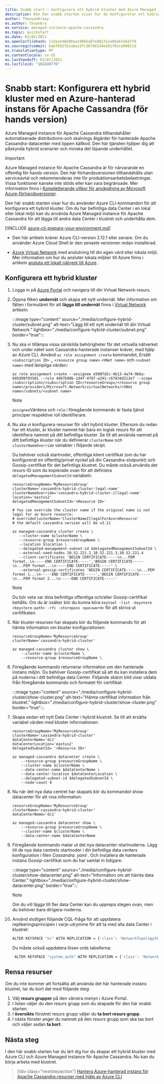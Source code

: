 ```yaml
---
title: Snabb start – konfigurera ett hybrid kluster med Azure Managed instance för Apache Cassandra
description: Den här snabb starten visar hur du konfigurerar ett hybrid kluster med en Azure-hanterad instans för Apache Cassandra.
author: TheovanKraay
ms.author: thvankra
ms.service: managed-instance-apache-cassandra
ms.topic: quickstart
ms.date: 03/02/2021
ms.openlocfilehash: 11daa548e90aa1906ba87e081fa1e0be6fe6aff8
ms.sourcegitcommit: ba676927b1a8acd7c30708144e201f63ce89021d
ms.translationtype: MT
ms.contentlocale: sv-SE
ms.lasthandoff: 03/07/2021
ms.locfileid: "102430776"
---
```

# <a name="quickstart-configure-a-hybrid-cluster-with-azure-managed-instance-for-apache-cassandra-preview"></a>Snabb start: Konfigurera ett hybrid kluster med en Azure-hanterad instans för Apache Cassandra (för hands version)

Azure Managed instance för Apache Cassandra tillhandahåller automatiserade distributions-och skalnings åtgärder för hanterade Apache Cassandra-datacenter med öppen källkod. Den här tjänsten hjälper dig att påskynda hybrid scenarier och minska det löpande underhållet.

> [!IMPORTANT]
> Azure Managed instance för Apache Cassandra är för närvarande en offentlig för hands version.
> Den här förhandsversionen tillhandahålls utan serviceavtal och rekommenderas inte för produktionsarbetsbelastningar. Vissa funktioner kanske inte stöds eller kan vara begränsade.
> Mer information finns i [Kompletterande villkor för användning av Microsoft Azure-förhandsversioner](https://azure.microsoft.com/support/legal/preview-supplemental-terms/).

Den här snabb starten visar hur du använder Azure CLI-kommandon för att konfigurera ett hybrid kluster. Om du har befintliga data Center i en lokal eller lokal miljö kan du använda Azure Managed instance för Apache Cassandra för att lägga till andra data Center i klustret och underhålla dem.

[!INCLUDE [azure-cli-prepare-your-environment.md](../../includes/azure-cli-prepare-your-environment.md)]

* Den här artikeln kräver Azure CLI-version 2.12.1 eller senare. Om du använder Azure Cloud Shell är den senaste versionen redan installerad.

* [Azure Virtual Network](../virtual-network/virtual-networks-overview.md) med anslutning till din egen värd eller lokala miljö. Mer information om hur du ansluter lokala miljöer till Azure finns i artikeln [ansluta ett lokalt nätverk till Azure](https://docs.microsoft.com/azure/architecture/reference-architectures/hybrid-networking/) .

## <a name="configure-a-hybrid-cluster"></a><a id="create-account"></a>Konfigurera ett hybrid kluster

1. Logga in på [Azure Portal](https://portal.azure.com/) och navigera till din Virtual Network-resurs.

1. Öppna fliken **undernät** och skapa ett nytt undernät. Mer information om fälten i formuläret för att **lägga till undernät** finns i [Virtual Network](../virtual-network/virtual-network-manage-subnet.md#add-a-subnet) artikeln:

   :::image type="content" source="./media/configure-hybrid-cluster/subnet.png" alt-text="Lägg till ett nytt undernät till din Virtual Network." lightbox="./media/configure-hybrid-cluster/subnet.png" border="true":::
    <!-- ![image](./media/configure-hybrid-cluster/subnet.png) -->

1. Nu ska vi tillämpa vissa särskilda behörigheter för det virtuella nätverket och under nätet som Cassandra-hanterade instanser kräver, med hjälp av Azure CLI. Använd `az role assignment create` kommandot, Ersätt `<subscription ID>` ,, `<resource group name>` `<VNet name>` och `<subnet name>` med lämpliga värden:

   ```azurecli-interactive
   az role assignment create --assignee e5007d2c-4b13-4a74-9b6a-605d99f03501 --role 4d97b98b-1d4f-4787-a291-c67834d212e7 --scope /subscriptions/<subscription ID>/resourceGroups/<resource group name>/providers/Microsoft.Network/virtualNetworks/<VNet name>/subnets/<subnet name>
   ```

   > [!NOTE]
   > `assignee`Värdena och `role` i föregående kommando är fasta tjänst principer respektive roll identifierare.

1. Nu ska vi konfigurera resurser för vårt hybrid kluster. Eftersom du redan har ett kluster, är kluster namnet här bara en logisk resurs för att identifiera namnet på ditt befintliga kluster. Se till att använda namnet på ditt befintliga kluster när du definierar `clusterName` och `clusterNameOverride` variabler i följande skript.

   Du behöver också startnoder, offentliga klient certifikat (om du har konfigurerat en offentlig/privat nyckel på din Cassandra-slutpunkt) och Gossip-certifikat för det befintliga klustret. Du måste också använda det resurs-ID som du kopierade ovan för att definiera `delegatedManagementSubnetId` variabeln.

   ```azurecli-interactive
   resourceGroupName='MyResourceGroup'
   clusterName='cassandra-hybrid-cluster-legal-name'
   clusterNameOverride='cassandra-hybrid-cluster-illegal-name'
   location='eastus2'
   delegatedManagementSubnetId='<Resource ID>'
    
   # You can override the cluster name if the original name is not legal for an Azure resource:
   # overrideClusterName='ClusterNameIllegalForAzureResource'
   # the default cassandra version will be v3.11
    
   az managed-cassandra cluster create \
      --cluster-name $clusterName \
      --resource-group $resourceGroupName \
      --location $location \
      --delegated-management-subnet-id $delegatedManagementSubnetId \
      --external-seed-nodes 10.52.221.2,10.52.221.3,10.52.221.4
      --client-certificates 'BEGIN CERTIFICATE-----\n...PEM format..\n-----END CERTIFICATE-----','BEGIN CERTIFICATE-----\n...PEM format...\n-----END CERTIFICATE-----' \
      --external-gossip-certificates 'BEGIN CERTIFICATE-----\n...PEM format 1...\n-----END CERTIFICATE-----','BEGIN CERTIFICATE-----\n...PEM format 2...\n-----END CERTIFICATE-----'
   ```

    > [!NOTE]
    > Du bör veta var dina befintliga offentliga och/eller Gossip-certifikat behålls. Om du är osäker bör du kunna köra `keytool -list -keystore <keystore-path> -rfc -storepass <password>` för att skriva ut certifikaten. 

1. När kluster resursen har skapats kör du följande kommando för att hämta information om kluster konfigurationen:

   ```azurecli-interactive
   resourceGroupName='MyResourceGroup'
   clusterName='cassandra-hybrid-cluster'
    
   az managed-cassandra cluster show \
       --cluster-name $clusterName \
       --resource-group $resourceGroupName \
   ```

1. Föregående kommando returnerar information om den hanterade instans miljön. Du behöver Gossip-certifikat så att du kan installera dem på noderna i ditt befintliga data Center. Följande skärm bild visar utdata från föregående kommando och formatet för certifikat:

   :::image type="content" source="./media/configure-hybrid-cluster/show-cluster.png" alt-text="Hämta certifikat information från klustret." lightbox="./media/configure-hybrid-cluster/show-cluster.png" border="true":::
    <!-- ![image](./media/configure-hybrid-cluster/show-cluster.png) -->

1. Skapa sedan ett nytt Data Center i hybrid klustret. Se till att ersätta variabel värden med kluster informationen:

   ```azurecli-interactive
   resourceGroupName='MyResourceGroup'
   clusterName='cassandra-hybrid-cluster'
   dataCenterName='dc1'
   dataCenterLocation='eastus2'
   delegatedSubnetId= '<Resource ID>'
    
   az managed-cassandra datacenter create \
       --resource-group $resourceGroupName \
       --cluster-name $clusterName \
       --data-center-name $dataCenterName \
       --data-center-location $dataCenterLocation \
       --delegated-subnet-id $delegatedSubnetId \
       --node-count 9 
   ```

1. Nu när det nya data centret har skapats kör du kommandot show datacenter för att visa information:

   ```azurecli-interactive
   resourceGroupName='MyResourceGroup'
   clusterName='cassandra-hybrid-cluster'
   dataCenterName='dc1'
    
   az managed-cassandra datacenter show \
       --resource-group $resourceGroupName \
       --cluster-name $clusterName \
       --data-center-name $dataCenterName 
   ```

1. Föregående kommando matar ut det nya datacenter-startnoderna. Lägg till de nya data centrets startnoder i din befintliga data centers konfiguration i filen *Cassandra. yaml* . Och installera de hanterade instans Gossip-certifikat som du har samlat in tidigare:

   :::image type="content" source="./media/configure-hybrid-cluster/show-datacenter.png" alt-text="Information om att hämta data Center." lightbox="./media/configure-hybrid-cluster/show-datacenter.png" border="true":::
    <!-- ![image](./media/configure-hybrid-cluster/show-datacenter.png) -->

    > [!NOTE]
    > Om du vill lägga till fler data Center kan du upprepa stegen ovan, men du behöver bara dirigera-noderna. 

1. Använd slutligen följande CQL-fråga för att uppdatera replikeringsprincipen i varje-utrymme för att ta med alla data Center i klustret:

   ```bash
   ALTER KEYSPACE "ks" WITH REPLICATION = {'class': 'NetworkTopologyStrategy', ‘on-premise-dc': 3, ‘managed-instance-dc': 3};
   ```
   Du måste också uppdatera lösen ords tabellerna:

   ```bash
    ALTER KEYSPACE "system_auth" WITH REPLICATION = {'class': 'NetworkTopologyStrategy', ‘on-premise-dc': 3, ‘managed-instance-dc': 3}
   ```

## <a name="clean-up-resources"></a>Rensa resurser

Om du inte kommer att fortsätta att använda det här hanterade instans klustret, tar du bort det med följande steg:

1. Välj **resurs grupper** på den vänstra menyn i Azure Portal.
1. I listan väljer du den resurs grupp som du skapade för den här snabb starten.
1. I **översikts** fönstret resurs grupp väljer du **ta bort resurs grupp**.
3. I nästa fönster anger du namnet på den resurs grupp som ska tas bort och väljer sedan **ta bort**.

## <a name="next-steps"></a>Nästa steg

I den här snabb starten har du lärt dig hur du skapar ett hybrid kluster med Azure CLI och Azure Managed instance för Apache Cassandra. Nu kan du börja arbeta med klustret.

> [!div class="nextstepaction"]
> [Hantera Azure-hanterad instans för Apache Cassandra-resurser med hjälp av Azure CLI](manage-resources-cli.md)
